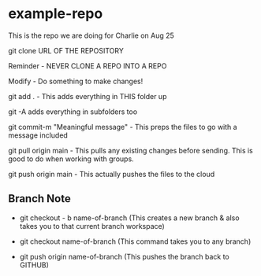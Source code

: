 # example-repo
This is the repo we are doing for Charlie on Aug 25

git clone URL OF THE REPOSITORY

Reminder - NEVER CLONE A REPO INTO A REPO

Modify - Do something to make changes!

git add . - This adds everything in THIS folder up

git -A adds everything in subfolders too

git commit-m "Meaningful message" - This preps the files to go with a message included

git pull origin main - This pulls any existing changes before sending.  This is good to do when working with groups.

git push origin main - This actually pushes the files to the cloud

## Branch Note

- git checkout - b name-of-branch (This creates a new branch & also takes you to that current branch workspace)

- git checkout name-of-branch (This command takes you to any branch)

- git push origin name-of-branch (This pushes the branch back to GITHUB)


